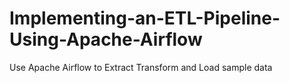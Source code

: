 # Implementing-an-ETL-Pipeline-Using-Apache-Airflow
 Use Apache Airflow to Extract Transform and Load sample data
